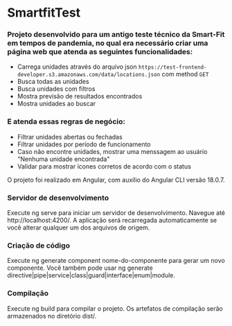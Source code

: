 # SmartfitTest

### Projeto desenvolvido para um antigo teste técnico da Smart-Fit em tempos de pandemia, no qual era necessário criar uma página web que atenda as seguintes funcionalidades:
- Carrega unidades através do arquivo json `https://test-frontend-developer.s3.amazonaws.com/data/locations.json` com method `GET`
- Busca todas as unidades
- Busca unidades com filtros
- Mostra previsão de resultados encontrados
- Mostra unidades ao buscar

### E atenda essas regras de negócio:
- Filtrar unidades abertas ou fechadas
- Filtrar unidades por período de funcionamento
- Caso não encontre unidades, mostrar uma menssagem ao usuário "Nenhuma unidade encontrada"
- Validar para mostrar ícones corretos de acordo com o status

O projeto foi realizado em Angular, com auxílio do Angular CLI versão 18.0.7.

### Servidor de desenvolvimento
Execute ng serve para iniciar um servidor de desenvolvimento. Navegue até http://localhost:4200/. A aplicação será recarregada automaticamente se você alterar qualquer um dos arquivos de origem.

### Criação de código
Execute ng generate component nome-do-componente para gerar um novo componente. Você também pode usar ng generate directive|pipe|service|class|guard|interface|enum|module.

### Compilação
Execute ng build para compilar o projeto. Os artefatos de compilação serão armazenados no diretório dist/.
